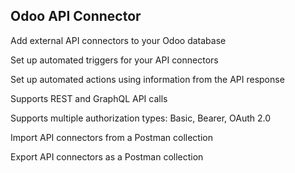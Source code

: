 Odoo API Connector
------------------

Add external API connectors to your Odoo database

Set up automated triggers for your API connectors

Set up automated actions using information from the API response

Supports REST and GraphQL API calls

Supports multiple authorization types: Basic, Bearer, OAuth 2.0

Import API connectors from a Postman collection

Export API connectors as a Postman collection
